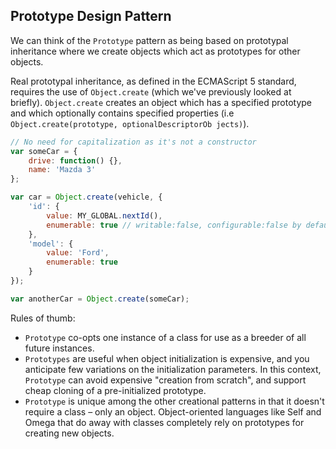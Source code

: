 ## Prototype Design Pattern

We can think of the `Prototype` pattern as being based on prototypal inheritance where we create objects which act as prototypes for other objects.

Real prototypal inheritance, as defined in the ECMAScript 5 standard, requires the use of `Object.create` (which we've previously looked at briefly). `Object.create` creates an object which has a specified prototype and which optionally contains specified properties (i.e `Object.create(prototype, optionalDescriptorOb jects)`).

```javascript
// No need for capitalization as it's not a constructor
var someCar = {
    drive: function() {},
    name: 'Mazda 3'
};

var car = Object.create(vehicle, {
    'id': {
        value: MY_GLOBAL.nextId(),
        enumerable: true // writable:false, configurable:false by default
    },
    'model': {
        value: 'Ford',
        enumerable: true
    }
});

var anotherCar = Object.create(someCar);
```

Rules of thumb:
* `Prototype` co-opts one instance of a class for use as a breeder of all future instances.
* `Prototypes` are useful when object initialization is expensive, and you anticipate few variations on the initialization parameters. In this context, `Prototype` can avoid expensive "creation from scratch", and support cheap cloning of a pre-initialized prototype.
* `Prototype` is unique among the other creational patterns in that it doesn't require a class – only an object. Object-oriented languages like Self and Omega that do away with classes completely rely on prototypes for creating new objects.